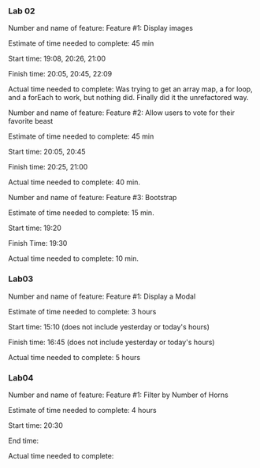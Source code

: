 ### Lab 02  
Number and name of feature: Feature #1: Display images

Estimate of time needed to complete: 45 min

Start time: 19:08, 20:26, 21:00

Finish time: 20:05, 20:45, 22:09

Actual time needed to complete: Was trying to get an array map, a for loop, and a forEach to work, but nothing did.  Finally did it the unrefactored way.

Number and name of feature: Feature #2: Allow users to vote for their favorite beast

Estimate of time needed to complete: 45 min

Start time: 20:05, 20:45

Finish time: 20:25, 21:00

Actual time needed to complete: 40 min.

Number and name of feature: Feature #3: Bootstrap

Estimate of time needed to complete: 15 min.

Start time: 19:20

Finish Time: 19:30

Actual time needed to complete: 10 min.

### Lab03  
Number and name of feature: Feature #1: Display a Modal

Estimate of time needed to complete: 3 hours

Start time: 15:10 (does not include yesterday or today's hours)

Finish time: 16:45 (does not include yesterday or today's hours)

Actual time needed to complete: 5 hours

### Lab04  
Number and name of feature: Feature #1: Filter by Number of Horns

Estimate of time needed to complete: 4 hours

Start time: 20:30

End time: 

Actual time needed to complete: 